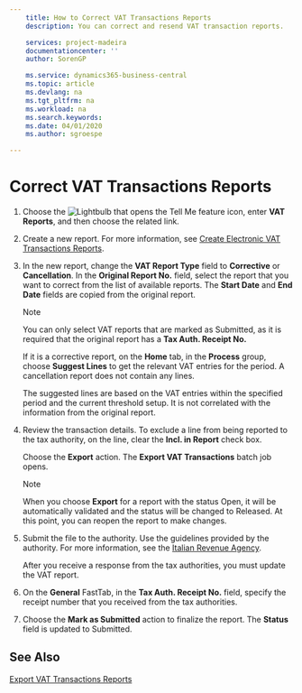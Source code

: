 ```yaml
---
    title: How to Correct VAT Transactions Reports
    description: You can correct and resend VAT transaction reports.

    services: project-madeira 
    documentationcenter: ''
    author: SorenGP

    ms.service: dynamics365-business-central
    ms.topic: article
    ms.devlang: na
    ms.tgt_pltfrm: na
    ms.workload: na
    ms.search.keywords:
    ms.date: 04/01/2020
    ms.author: sgroespe

---
```

# Correct VAT Transactions Reports

1.  Choose the ![Lightbulb that opens the Tell Me feature](../../media/ui-search/search_small.png "Tell me what you want to do") icon, enter **VAT Reports**, and then choose the related link.  
2.  Create a new report. For more information, see [Create Electronic VAT Transactions Reports](how-to-create-electronic-vat-transactions-reports.md).  
3.  In the new report, change the **VAT Report Type** field to **Corrective** or **Cancellation**. In the **Original Report No.** field, select the report that you want to correct from the list of available reports. The **Start Date** and **End Date** fields are copied from the original report.  

    > [!NOTE]  
    >  You can only select VAT reports that are marked as Submitted, as it is required that the original report has a **Tax Auth. Receipt No.**  
    >   
    >  If it is a corrective report, on the **Home** tab, in the **Process** group, choose **Suggest Lines** to get the relevant VAT entries for the period. A cancellation report does not contain any lines.  
    >   
    >  The suggested lines are based on the VAT entries within the specified period and the current threshold setup. It is not correlated with the information from the original report.  

4.  Review the transaction details. To exclude a line from being reported to the tax authority, on the line, clear the **Incl. in Report** check box.  

    Choose the **Export** action. The **Export VAT Transactions** batch job opens.  

    > [!NOTE]  
    >  When you choose **Export** for a report with the status Open, it will be automatically validated and the status will be changed to Released. At this point, you can reopen the report to make changes.  

5.  Submit the file to the authority. Use the guidelines provided by the authority. For more information, see the [Italian Revenue Agency](https://go.microsoft.com/fwlink/?LinkID=206524).  

    After you receive a response from the tax authorities, you must update the VAT report.  

6.  On the **General** FastTab, in the **Tax Auth. Receipt No.** field, specify the receipt number that you received from the tax authorities.  
7.  Choose the **Mark as Submitted** action to finalize the report. The **Status** field is updated to Submitted.  

## See Also  
 [Export VAT Transactions Reports](how-to-export-vat-transactions-reports.md)
